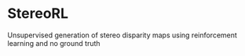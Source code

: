 # StereoRL
Unsupervised generation of stereo disparity maps using reinforcement learning and no ground truth
